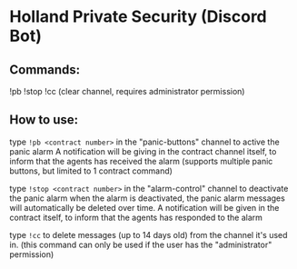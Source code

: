 # Holland Private Security (Discord Bot)

## Commands:
!pb <contract number>
!stop <contract number>
!cc (clear channel, requires administrator permission)

## How to use:
type `!pb <contract number>` in the "panic-buttons" channel to active the panic alarm
A notification will be giving in the contract channel itself, to inform that the agents has received the alarm
(supports multiple panic buttons, but limited to 1 contract command)

type `!stop <contract number>` in the "alarm-control" channel to deactivate the panic alarm
when the alarm is deactivated, the panic alarm messages will automatically be deleted over time.
A notification will be given in the contract itself, to inform that the agents has responded to the alarm

type `!cc` to delete messages (up to 14 days old) from the channel it's used in.
(this command can only be used if the user has the "administrator" permission)
